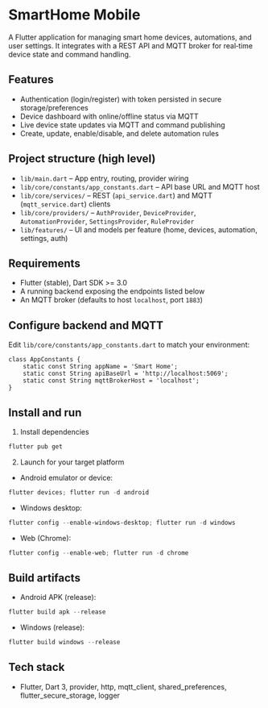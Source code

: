 # SmartHome Mobile

A Flutter application for managing smart home devices, automations, and user settings. It integrates with a REST API and MQTT broker for real‑time device state and command handling.

## Features

- Authentication (login/register) with token persisted in secure storage/preferences
- Device dashboard with online/offline status via MQTT
- Live device state updates via MQTT and command publishing
- Create, update, enable/disable, and delete automation rules

## Project structure (high level)

- `lib/main.dart` – App entry, routing, provider wiring
- `lib/core/constants/app_constants.dart` – API base URL and MQTT host
- `lib/core/services/` – REST (`api_service.dart`) and MQTT (`mqtt_service.dart`) clients
- `lib/core/providers/` – `AuthProvider`, `DeviceProvider`, `AutomationProvider`, `SettingsProvider`, `RuleProvider`
- `lib/features/` – UI and models per feature (home, devices, automation, settings, auth)

## Requirements

- Flutter (stable), Dart SDK >= 3.0
- A running backend exposing the endpoints listed below
- An MQTT broker (defaults to host `localhost`, port `1883`)

## Configure backend and MQTT

Edit `lib/core/constants/app_constants.dart` to match your environment:

```
class AppConstants {
	static const String appName = 'Smart Home';
	static const String apiBaseUrl = 'http://localhost:5069';
	static const String mqttBrokerHost = 'localhost';
}
```

## Install and run

1) Install dependencies

```powershell
flutter pub get
```

2) Launch for your target platform

- Android emulator or device:

```powershell
flutter devices; flutter run -d android
```

- Windows desktop:

```powershell
flutter config --enable-windows-desktop; flutter run -d windows
```

- Web (Chrome):

```powershell
flutter config --enable-web; flutter run -d chrome
```

## Build artifacts

- Android APK (release):

```powershell
flutter build apk --release
```

- Windows (release):

```powershell
flutter build windows --release
```

## Tech stack

- Flutter, Dart 3, provider, http, mqtt_client, shared_preferences, flutter_secure_storage, logger
